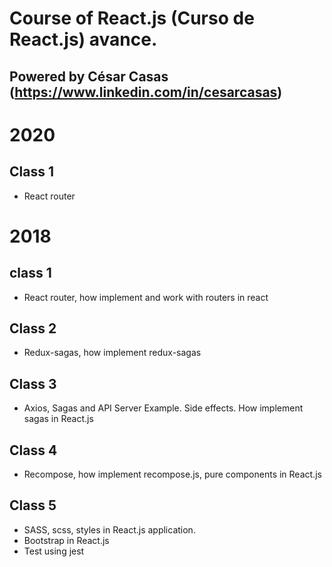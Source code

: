 # Course of React.js (Curso de React.js) avance.
## Powered by César Casas (https://www.linkedin.com/in/cesarcasas)

# 2020

## Class 1
- React router

# 2018
## class 1
- React router, how implement and work with routers in react

## Class 2
- Redux-sagas, how implement redux-sagas

## Class 3
- Axios, Sagas and API Server Example. Side effects. How implement sagas in React.js

## Class 4
- Recompose, how implement recompose.js, pure components in React.js

## Class 5
- SASS, scss, styles in React.js application.
- Bootstrap in React.js
- Test using jest
